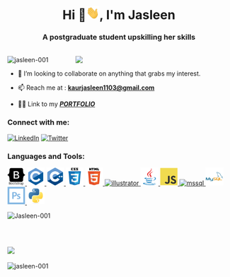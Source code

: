 <h1 align="center">Hi  👋<img src="https://raw.githubusercontent.com/ABSphreak/ABSphreak/master/gifs/Hi.gif" width="30px" height="30px">, I'm Jasleen</h1>
<h3 align="center">A postgraduate student upskilling her skills</h3>
<br>
<img src="https://github-profile-trophy.vercel.app/?username=jasleen-001&margin-w=15&row=1&column=7" alt="jasleen-001" />
<img align="right" width="350" src="https://cb-thumbnails.s3.ap-south-1.amazonaws.com/accounts-vector.svg">


- 👯 I’m looking to collaborate on anything that grabs my interest.

- 📫 Reach me at : **kaurjasleen1103@gmail.com**

- 👩‍💻 Link to my ***[PORTFOLIO](https://jasleen-001.github.io/PersonalPortfolio/)***

<h3 align="left">Connect with me:</h3>
<p align="left">
<a href="https://www.linkedin.com/in/jasleen-kaur-bhatia/" target="_blank"><img src="https://img.shields.io/badge/LinkedIn-%230077B5.svg?&style=flat-square&logo=linkedin&logoColor=white" alt="LinkedIn"></a>
<a href="https://twitter.com/_kaurJasleen" target="_blank"><img src="https://img.shields.io/badge/Twitter-%231DA1F2.svg?&style=flat-square&logo=twitter&logoColor=white" alt="Twitter"></a>

</p>

<h3 align="left">Languages and Tools:</h3>
<p align="left"> <a href="https://getbootstrap.com" target="_blank" rel="noreferrer"> <img src="https://raw.githubusercontent.com/devicons/devicon/master/icons/bootstrap/bootstrap-plain-wordmark.svg" alt="bootstrap" width="40" height="40"/> </a> <a href="https://www.cprogramming.com/" target="_blank" rel="noreferrer"> <img src="https://raw.githubusercontent.com/devicons/devicon/master/icons/c/c-original.svg" alt="c" width="40" height="40"/> </a> <a href="https://www.w3schools.com/cpp/" target="_blank" rel="noreferrer"> <img src="https://raw.githubusercontent.com/devicons/devicon/master/icons/cplusplus/cplusplus-original.svg" alt="cplusplus" width="40" height="40"/> </a> <a href="https://www.w3schools.com/css/" target="_blank" rel="noreferrer"> <img src="https://raw.githubusercontent.com/devicons/devicon/master/icons/css3/css3-original-wordmark.svg" alt="css3" width="40" height="40"/> </a> <a href="https://www.w3.org/html/" target="_blank" rel="noreferrer"> <img src="https://raw.githubusercontent.com/devicons/devicon/master/icons/html5/html5-original-wordmark.svg" alt="html5" width="40" height="40"/> </a> <a href="https://www.adobe.com/in/products/illustrator.html" target="_blank" rel="noreferrer"> <img src="https://www.vectorlogo.zone/logos/adobe_illustrator/adobe_illustrator-icon.svg" alt="illustrator" width="40" height="40"/> </a> <a href="https://www.java.com" target="_blank" rel="noreferrer"> <img src="https://raw.githubusercontent.com/devicons/devicon/master/icons/java/java-original.svg" alt="java" width="40" height="40"/> </a> <a href="https://developer.mozilla.org/en-US/docs/Web/JavaScript" target="_blank" rel="noreferrer"> <img src="https://raw.githubusercontent.com/devicons/devicon/master/icons/javascript/javascript-original.svg" alt="javascript" width="40" height="40"/> </a> <a href="https://www.microsoft.com/en-us/sql-server" target="_blank" rel="noreferrer"> <img src="https://www.svgrepo.com/show/303229/microsoft-sql-server-logo.svg" alt="mssql" width="40" height="40"/> </a> <a href="https://www.mysql.com/" target="_blank" rel="noreferrer"> <img src="https://raw.githubusercontent.com/devicons/devicon/master/icons/mysql/mysql-original-wordmark.svg" alt="mysql" width="40" height="40"/> </a> <a href="https://www.photoshop.com/en" target="_blank" rel="noreferrer"> <img src="https://raw.githubusercontent.com/devicons/devicon/master/icons/photoshop/photoshop-line.svg" alt="photoshop" width="40" height="40"/> </a> <a href="https://www.python.org" target="_blank" rel="noreferrer"> <img src="https://raw.githubusercontent.com/devicons/devicon/master/icons/python/python-original.svg" alt="python" width="40" height="40"/> </a> </p>
<p><img  src="https://github-readme-stats.vercel.app/api/top-langs?username=Jasleen-001&show_icons=true&locale=en&layout=compact" alt="Jasleen-001" /></p><br><br>
<p><img src="https://github-readme-stats.vercel.app/api?username=Jasleen-001&&show_icons=true&title_color=583101&icon_color=603808&text_color=a47148&bg_color=ffb4a2"></p>
<img align="center" src="https://github-readme-streak-stats.herokuapp.com/?user=jasleen-001&" alt="jasleen-001" />

 
